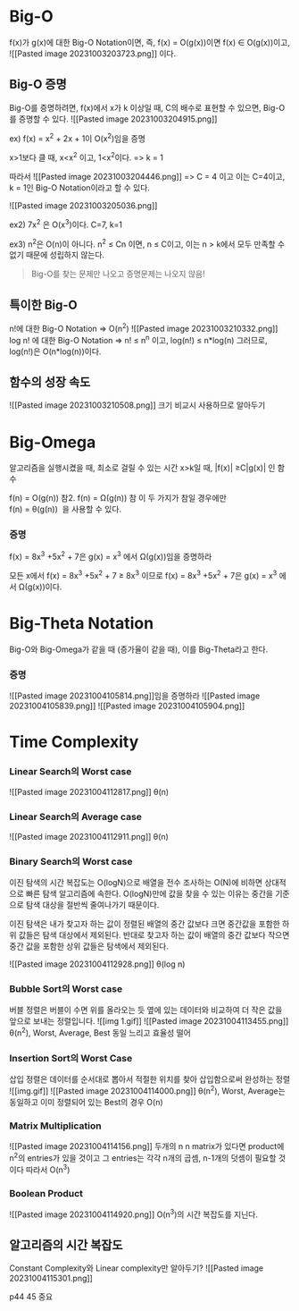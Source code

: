 # Big-O 
f(x)가 g(x)에 대한 Big-O Notation이면,
즉, f(x) = O(g(x))이면
f(x) ∈ O(g(x))이고, 
![[Pasted image 20231003203723.png]]
이다.

## Big-O 증명
Big-O를 증명하려면, f(x)에서 x가 k 이상일 때, C의 배수로 표현할 수 있으면, Big-O를 증명할 수 있다.
![[Pasted image 20231003204915.png]]

ex)
f(x) = x<sup>2</sup> + 2x + 1이 O(x<sup>2</sup>)임을 증명

x>1보다 클 때, x<x<sup>2</sup> 이고, 1<x<sup>2</sup>이다. => k = 1

따라서 ![[Pasted image 20231003204446.png]] => C = 4
이고 이는 C=4이고, k = 1인 Big-O Notation이라고 할 수 있다.

![[Pasted image 20231003205036.png]]

ex2)
7x<sup>2</sup> 은 O(x<sup>3</sup>)이다.
C=7, k=1

ex3)
n<sup>2</sup>은 O(n)이 아니다.
n<sup>2</sup> ≤ Cn 이면, n ≤ C이고,
이는 n > k에서 모두 만족할 수 없기 때문에 성립하지 않는다.

> Big-O를 찾는 문제만 나오고 증명문제는 나오지 않음!


## 특이한 Big-O
n!에 대한 Big-O Notation => O(n<sup>2</sup>)
![[Pasted image 20231003210332.png]]
log n! 에 대한 Big-O Notation => n! ≤ n<sup>n</sup> 이고, log(n!) ≤ n\*log(n)
그러므로, log(n!)은 O(n\*log(n))이다.

## 함수의 성장 속도
![[Pasted image 20231003210508.png]]
크기 비교시 사용하므로 알아두기

# Big-Omega
알고리즘을 실행시켰을 때, 최소로 걸릴 수 있는 시간
x>k일 때, |f(x)| ≥C|g(x)| 인 함수

f(n) = O(g(n)) 참2. f(n) = Ω(g(n)) 참 이 두 가지가 참일 경우에만  
f(n) = θ(g(n))  을 사용할 수 있다.


### 증명
f(x) = 8x<sup>3</sup> +5x<sup>2</sup> + 7은 g(x) = x<sup>3</sup> 에서 Ω(g(x))임을 증명하라

모든 x에서 f(x) = 8x<sup>3</sup> +5x<sup>2</sup> + 7 ≥ 8x<sup>3</sup> 이므로 
f(x) = 8x<sup>3</sup> +5x<sup>2</sup> + 7은 g(x) = x<sup>3</sup> 에서 Ω(g(x))이다.

# Big-Theta Notation
Big-O와 Big-Omega가 같을 때 (증가율이 같을 때), 이를 Big-Theta라고 한다.

### 증명
![[Pasted image 20231004105814.png]]임을 증명하라
![[Pasted image 20231004105839.png]]
![[Pasted image 20231004105904.png]]

# Time Complexity
### Linear Search의 Worst case
![[Pasted image 20231004112817.png]]
θ(n)
### Linear Search의 Average case
![[Pasted image 20231004112911.png]]
θ(n)
### Binary Search의 Worst case
이진 탐색의 시간 복잡도는 O(logN)으로 배열을 전수 조사하는 O(N)에 비하면 상대적으로 빠른 탐색 알고리즘에 속한다. O(logN)만에 값을 찾을 수 있는 이유는 중간을 기준으로 탐색 대상을 절반씩 줄여나가기 때문이다.

이진 탐색은 내가 찾고자 하는 값이 정렬된 배열의 중간 값보다 크면 중간값을 포함한 하위 값들은 탐색 대상에서 제외된다. 반대로 찾고자 하는 값이 배열의 중간 값보다 작으면 중간 값을 포함한 상위 값들은 탐색에서 제외된다.

![[Pasted image 20231004112928.png]]
θ(log n)
### Bubble Sort의 Worst case
버블 정렬은 버블이 수면 위를 올라오는 듯 옆에 있는 데이터와 비교하여 더 작은 값을 앞으로 보내는 정렬입니다.
![[img 1.gif]]
![[Pasted image 20231004113455.png]]
θ(n<sup>2</sup>), Worst, Average, Best 동일
느리고 효율성 떨어
### Insertion Sort의 Worst Case
삽입 정렬은 데이터를 순서대로 뽑아서 적절한 위치를 찾아 삽입함으로써 완성하는 정렬
![[img.gif]]
![[Pasted image 20231004114000.png]]
θ(n<sup>2</sup>), Worst, Average는 동일하고
이미 정렬되어 있는 Best의 경우  O(n)
### Matrix Multiplication
![[Pasted image 20231004114156.png]]
두개의 n n matrix가 있다면
product에 n<sup>2</sup>의 entries가 있을 것이고 그 entries는 각각 n개의 곱셈, n-1개의 덧셈이 필요할 것이다 따라서 O(n<sup>3</sup>)

### Boolean Product
![[Pasted image 20231004114920.png]]
O(n<sup>3</sup>)의 시간 복잡도를 지닌다.

## 알고리즘의 시간 복잡도
Constant Complexity와 Linear complexity만 알아두기?
![[Pasted image 20231004115301.png]]

p44 45 중요
